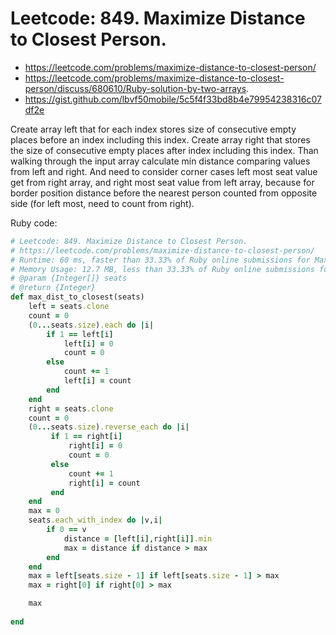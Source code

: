 
# Leetcode: 849. Maximize Distance to Closest Person.

- https://leetcode.com/problems/maximize-distance-to-closest-person/
- https://leetcode.com/problems/maximize-distance-to-closest-person/discuss/680610/Ruby-solution-by-two-arrays.
- https://gist.github.com/lbvf50mobile/5c5f4f33bd8b4e79954238316c07df2e

Create array left that for each index stores size of consecutive empty places before an index including this index. Create array right that stores the size of consecutive empty places after index including this index.  Than walking through the input array calculate min distance comparing values from left and right. And need to consider corner cases left most seat value get from right array, and right most seat value from left array, because for border position distance before the nearest person counted from opposite side (for left most, need to count from right).

Ruby code:

```Ruby
# Leetcode: 849. Maximize Distance to Closest Person.
# https://leetcode.com/problems/maximize-distance-to-closest-person/
# Runtime: 60 ms, faster than 33.33% of Ruby online submissions for Maximize Distance to Closest Person.
# Memory Usage: 12.7 MB, less than 33.33% of Ruby online submissions for Maximize Distance to Closest Person.
# @param {Integer[]} seats
# @return {Integer}
def max_dist_to_closest(seats)
    left = seats.clone
    count = 0
    (0...seats.size).each do |i|
        if 1 == left[i]
            left[i] = 0
            count = 0
        else
            count += 1
            left[i] = count
        end
    end
    right = seats.clone
    count = 0
    (0...seats.size).reverse_each do |i|
         if 1 == right[i]
             right[i] = 0
             count = 0
         else
             count += 1
             right[i] = count
         end
    end
    max = 0
    seats.each_with_index do |v,i|
        if 0 == v
            distance = [left[i],right[i]].min
            max = distance if distance > max
        end
    end
    max = left[seats.size - 1] if left[seats.size - 1] > max
    max = right[0] if right[0] > max

    max
    
end
```